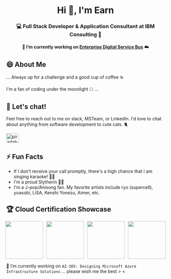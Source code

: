 <h1 align="center">Hi 👋, I'm Earn</h1>
<h3 align="center">💻 Full Stack Developer & Application Consultant at IBM Consulting 💼</h3>
<h4 align="center">🔭 I’m currently working on <a href="https://github.com/corp-ais/esd-edsb-pipeline/">Enterprise Digital Service Bus</a> ☁️</h3>

## 😄 About Me

... Always up for a challenge and a good cup of coffee ☕️

I'm a fan of coding under the moonlight 🌕 ...

## 💬 Let's chat!

Feel free to reach out to me on slack, MSTeam, or LinkedIn. I'd love to chat about anything from software development to cute cats. 🐈 

<p align="left">
<a href="https://linkedin.com/in/piradab" target="blank"><img align="center" src="https://raw.githubusercontent.com/rahuldkjain/github-profile-readme-generator/master/src/images/icons/Social/linked-in-alt.svg" alt="piradab" height="30" width="40" /></a>
</p>

## ⚡ Fun Facts

- If I don't receive your call promptly, there's a high chance that I am singing karaoke! 🎤🎶
- I'm a proud Slytherin 🐍💚
- I'm a J-pop/Anisong fan. My favorite artists include ryo (supercell), yoasobi, LiSA, Kenshi Yonezu, Aimer, etc.
  
## 🏆 Cloud Certification Showcase

<div style="display: flex; justify-content: center;">
  <img src="https://user-images.githubusercontent.com/102285772/220892743-a020dd08-6440-4ec6-ab37-d473dd6f0338.png" style="width: 120px; height: 120px; margin-right: 10px;">
  <img src="https://user-images.githubusercontent.com/102285772/220892710-2d310280-701d-4ad8-8fc3-99935be152f2.png" style="width: 120px; height: 120px; margin-right: 10px;">
  <img src="https://user-images.githubusercontent.com/102285772/220892570-d8b099a5-09da-4b08-8b46-30f85d457dd4.png" style="width: 120px; height: 120px; margin-right: 10px;">
  <img src="https://user-images.githubusercontent.com/102285772/220892487-5de1c4e5-de16-4872-bbd3-c40309b2314e.png" style="width: 120px; height: 120px;">
</div>

🌱 I’m currently working on `AZ-305: Designing Microsoft Azure Infrastructure Solutions` ... please wish me the best > <

<!--
**ibm-pirada/ibm-pirada** is a ✨ _special_ ✨ repository because its `README.md` (this file) appears on your GitHub profile.

Here are some ideas to get you started:

- 🔭 I’m currently working on ...
- 🌱 I’m currently learning ...
- 👯 I’m looking to collaborate on ...
- 🤔 I’m looking for help with ...
- 💬 Ask me about ...
- 📫 How to reach me: ...
- 😄 Pronouns: ...
- ⚡ Fun fact: ...
-->
